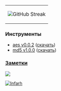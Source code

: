 <table align="center" cellspacing="0" cellpadding="0"  style="border-collapse:collapse;">
<tr>
  <td valign="top" width="100%">

  ![GitHub Streak](https://github-readme-streak-stats.herokuapp.com?user=Infarh&background=DD272700&sideNums=DD2727&currStreakNum=8C59CF8A&border=DD272700&ring=57C79B&sideLabels=98C751&dates=168CC7&locale=ru-ru)

  </td>
  <!--
  <td valign="bottom" width="50%">
    ![GitHub stats](https://github-readme-stats.vercel.app/api?username=Platonenkov&show_icons=true&include_all_commits=true&count_private=true&theme=dark&border=00000000&hide_border=true&bg_color=00000000&icon_color=5AB8DDFF&title_color=168CC7FF")  
   </td>
   -->
 </tr>
</table>  

### Инструменты

- [aes v0.0.2](https://github.com/Infarh/aes/releases/tag/v0.0.2) ([скачать](https://github.com/Infarh/aes/releases/download/v0.0.2/aes.exe))
- [md5 v1.0.0](https://github.com/Infarh/md5/releases/tag/v1.0.0) ([скачать](https://github.com/Infarh/md5/releases/download/v1.0.0/md5.exe))
 
 ### [Заметки](https://gist.github.com/Infarh)  
 
 ![](https://komarev.com/ghpvc/?username=Infarh)

[![Infarh](https://github-readme-activity-graph.vercel.app/graph?username=Infarh&custom_title=Infarh&hide_border=true&theme=react-dark)](https://github.com/ashutosh00710/github-readme-activity-graph)

